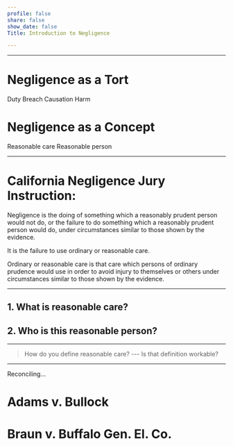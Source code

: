 ```yaml
---
profile: false
share: false
show_date: false
Title: Introduction to Negligence

---
```





---

# Negligence as a Tort

Duty
Breach
Causation
Harm


# Negligence as a Concept

Reasonable care
Reasonable person

---

# California Negligence Jury Instruction:

Negligence is the doing of something which a reasonably prudent person would not do, or the failure to do something which a reasonably prudent person would do, under circumstances similar to those shown by the evidence.

It is the failure to use ordinary or reasonable care.

Ordinary or reasonable care is that care which persons of ordinary prudence would use in order to avoid injury to themselves or others under circumstances similar to those shown by the evidence.

---

## 1. What is reasonable care?
## 2. Who is this reasonable person?


---

> How do you define reasonable care?
> \-\-\-
> Is that definition workable?

---

Reconciling...

# Adams v. Bullock
 
# Braun v. Buffalo Gen. El. Co.
